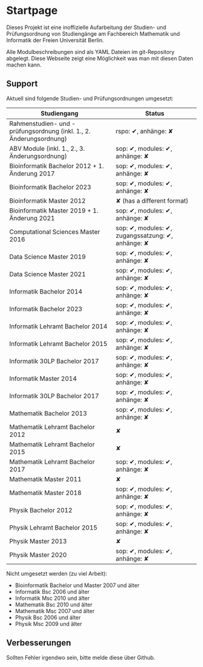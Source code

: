 # Startpage
Dieses Projekt ist eine inoffizielle Aufarbeitung der Studien- und Prüfungsordnung von Studiengänge
am Fachbereich Mathematik und Informatik der Freien Universität Berlin.

Alle Modulbeschreibungen sind als YAML Dateien im git-Repository abgelegt.
Diese Webseite zeigt eine Möglichkeit was man mit diesen Daten machen kann.


## Support
Aktuell sind folgende Studien- und Prüfungsordnungen umgesetzt:

| Studiengang                                                    | Status  |
|----------------------------------------------------------------|---------|
|Rahmenstudien- und -prüfungsordnung (inkl. 1., 2. Änderungsordnung) | rspo: ✔, anhänge: ✘ |
|ABV Module (inkl. 1., 2., 3. Änderungsordnung)                  | sop: ✔, modules: ✔, anhänge: ✘ |
|Bioinformatik Bachelor 2012 + 1. Änderung 2017                  | sop: ✔, modules: ✔, anhänge: ✘ |
|Bioinformatik Bachelor 2023                                     | sop: ✔, modules: ✔, anhänge: ✘ |
|Bioinformatik Master 2012                                       | ✘  (has a different format) |
|Bioinformatik Master 2019 + 1. Änderung 2021                    | sop: ✔, modules: ✔, anhänge: ✘ |
|Computational Sciences Master 2016                              | sop: ✔, modules: ✔, zugangssatzung: ✔, anhänge: ✘ |
|Data Science Master 2019                                        | sop: ✔, modules: ✔, anhänge: ✘ |
|Data Science Master 2021                                        | sop: ✔, modules: ✔, anhänge: ✘ |
|Informatik Bachelor 2014                                        | sop: ✔, modules: ✔, anhänge: ✘ |
|Informatik Bachelor 2023                                        | sop: ✔, modules: ✔, anhänge: ✘ |
|Informatik Lehramt Bachelor 2014                                | sop: ✔, modules: ✔, anhänge: ✘ |
|Informatik Lehramt Bachelor 2015                                | sop: ✔, modules: ✔, anhänge: ✘ |
|Informatik 30LP Bachelor 2017                                   | sop: ✔, modules: ✔, anhänge: ✘ |
|Informatik Master 2014                                          | sop: ✔, modules: ✔, anhänge: ✘ |
|Informatik 30LP Bachelor 2017                                   | sop: ✔, modules: ✔, anhänge: ✘ |
|Mathematik Bachelor 2013                                        | sop: ✔, modules: ✔, anhänge: ✘ |
|Mathematik Lehramt Bachelor 2012                                | ✘       |
|Mathematik Lehramt Bachelor 2015                                | ✘       |
|Mathematik Lehramt Bachelor 2017                                | sop: ✔, modules: ✔, anhänge: ✘ |
|Mathematik Master 2011                                          | ✘       |
|Mathematik Master 2018                                          | sop: ✔, modules: ✔, anhänge: ✘ |
|Physik Bachelor 2012                                            | sop: ✔, modules: ✔, anhänge: ✘ |
|Physik Lehramt Bachelor 2015                                    | sop: ✔, modules: ✔, anhänge: ✘ |
|Physik Master 2013                                              | ✘       |
|Physik Master 2020                                              | sop: ✔, modules: ✔, anhänge: ✘ |


Nicht umgesetzt werden (zu viel Arbeit):

  - Bioinformatik Bachelor und Master 2007 und älter
  - Informatik Bsc 2006 und älter
  - Informatik Msc 2010 und älter
  - Mathematik Bsc 2010 und älter
  - Mathematik Msc 2007 und älter
  - Physik Bsc 2006 und älter
  - Physik Msc 2009 und älter

## Verbesserungen
Sollten Fehler irgendwo sein, bitte melde diese über Github.
